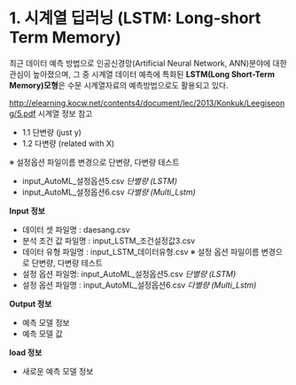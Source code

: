 # 1. 시계열 딥러닝 (LSTM: Long-short Term Memory)


최근 데이터 예측 방법으로 인공신경망(Artificial Neural Network, ANN)분야에 대한 관심이 높아졌으며, 
그 중 시계열 데이터 예측에 특화된 **LSTM(Long Short-Term Memory)모형**은 수문 시계열자료의 예측방법으로도 활용되고 있다.

http://elearning.kocw.net/contents4/document/lec/2013/Konkuk/Leegiseong/5.pdf
시계열 정보 참고

 - 1.1 단변량 (just y)
 - 1.2 다변량 (related with X)
 
※ 설정옵션 파일이름 변경으로 단변량, 다변량 테스트

- input_AutoML_설정옵션5.csv *단별량 (LSTM)*
- input_AutoML_설정옵션6.csv *다별량 (Multi_Lstm)*

**Input 정보**

- 데이터 셋 파일명 : daesang.csv
- 분석 조건 값 파일명 : input_LSTM_조건설정값3.csv
- 데이터 유형 파일명 : input_LSTM_데이터유형.csv
※ 설정 옵션 파일이름 변경으로 단변량, 다변량 테스트
- 설정 옵션 파일명: input_AutoML_설정옵션5.csv *단별량 (LSTM)*
- 설정 옵션 파일명 : input_AutoML_설정옵션6.csv *다별량 (Multi_Lstm)*

**Output 정보**

- 예측 모델 정보
- 예측 모델 값

**load 정보**

- 새로운 예측 모델 정보
